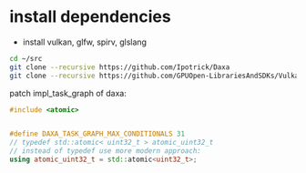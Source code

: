 # install dependencies

- install vulkan, glfw, spirv, glslang

```bash
cd ~/src
git clone --recursive https://github.com/Ipotrick/Daxa
git clone --recursive https://github.com/GPUOpen-LibrariesAndSDKs/VulkanMemoryAllocator
```

patch impl_task_graph of daxa:
```c++
#include <atomic>


#define DAXA_TASK_GRAPH_MAX_CONDITIONALS 31
// typedef std::atomic< uint32_t > atomic_uint32_t
// instead of typedef use more modern approach:
using atomic_uint32_t = std::atomic<uint32_t>;

```